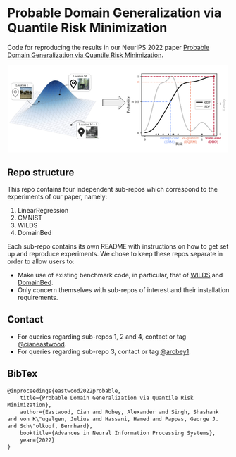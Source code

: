 # Probable Domain Generalization via Quantile Risk Minimization
Code for reproducing the results in our NeurIPS 2022 paper [Probable Domain Generalization via Quantile Risk Minimization](https://arxiv.org/abs/2207.09944).

<p align="center">
  <img src="https://github.com/cianeastwood/qrm/blob/clean/assets/overview_qrm.png?raw=true" width="500" alt="QRM" />
</p>


## Repo structure
This repo contains four independent sub-repos which correspond to the experiments of our paper, 
namely: 
1. LinearRegression
2. CMNIST
3. WILDS
4. DomainBed

Each sub-repo contains its own README with instructions on 
how to get set up and reproduce experiments. We chose to keep these repos separate in order to allow users to:
- Make use of existing benchmark code, in particular, that of 
[WILDS](https://github.com/p-lambda/wilds/) and [DomainBed](https://github.com/facebookresearch/DomainBed).
- Only concern themselves with sub-repos of interest and their installation requirements.


## Contact
- For queries regarding sub-repos 1, 2 and 4, contact or tag [@cianeastwood](https://www.github.com/cianeastwood). 
- For queries regarding sub-repo 3, contact or tag [@arobey1](https://www.github.com/arobey1). 

## BibTex

```
@inproceedings{eastwood2022probable,
    title={Probable Domain Generalization via Quantile Risk Minimization},
    author={Eastwood, Cian and Robey, Alexander and Singh, Shashank and von K\"ugelgen, Julius and Hassani, Hamed and Pappas, George J. and Sch\"olkopf, Bernhard},
    booktitle={Advances in Neural Information Processing Systems},
    year={2022}
}
```
